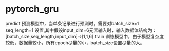 # pytorch_gru
predict 预测模型中，当单条记录进行预测时，需要对batch_size=1  seq_length=1 设置,其中假设input_dim=6元素输入时，输入数据体结构为：[batch_size,seq_length,input_dim]=>[1,1,6]
train 训练模型中，由于模型复杂度较低，数据量较小，所有epoch尽量的小，batch_size设置尽量的大。
